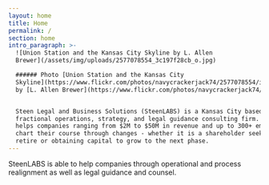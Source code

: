 ```yaml
---
layout: home
title: Home
permalink: /
section: home
intro_paragraph: >-
  ![Union Station and the Kansas City Skyline by L. Allen
  Brewer](/assets/img/uploads/2577078554_3c197f28cb_o.jpg)

  ###### Photo [Union Station and the Kansas City
  Skyline](https://www.flickr.com/photos/navycrackerjack74/2577078554/in/photolist-4VJcES-gQQknr-59N25k-2aSX68y-2aSX6XE-59MZxg-4VEoMh-5vvLDT-88npKo-6kfU2G-5xz5dF-fGQHHE-5vzV5Q-6obFi-5JGmzk-qGZS6n-5vwATK-9XeEuG-5vvL6P-5JLCt9-5xDuEE-5vzvQd-5JLE5y-7kWa79-5vw8Mn-5vzVDb-5xyKVz-5JLAh3-5JGg6k-5pTjK2-5JGxyB-5JGhEi-6kfTSG-5vvKyc-5JLHzY-5zyqTx-bR83GB-5JGjfB-pXcPPe-qBpEYm-9XeJhC-qhS8Xz-97eXUF-prj7fc-oLwUnU-5JLB3N-6hohJ3-7zs6Ym-4BqSw-5vuWNe)
  by [L. Allen Brewer](https://www.flickr.com/photos/navycrackerjack74/)


  Steen Legal and Business Solutions (SteenLABS) is a Kansas City based
  fractional operations, strategy, and legal guidance consulting firm. SteenLABS
  helps companies ranging from $2M to $50M in revenue and up to 300+ employees
  chart their course through changes - whether it is a shareholder seeking to
  retire or obtaining capital to grow to the next phase.
---
```

SteenLABS is able to help companies through operational and process realignment as well as legal guidance and counsel.

